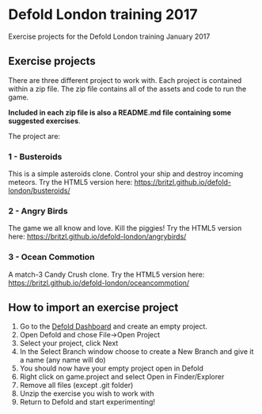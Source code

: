 # Defold London training 2017
Exercise projects for the Defold London training January 2017

## Exercise projects
There are three different project to work with. Each project is contained within a zip file. The zip file contains all of the assets and code to run the game.

**Included in each zip file is also a README.md file containing some suggested exercises**.

The project are:

### 1 - Busteroids
This is a simple asteroids clone. Control your ship and destroy incoming meteors. Try the HTML5 version here: https://britzl.github.io/defold-london/busteroids/

### 2 - Angry Birds
The game we all know and love. Kill the piggies! Try the HTML5 version here: https://britzl.github.io/defold-london/angrybirds/

### 3 - Ocean Commotion
A match-3 Candy Crush clone. Try the HTML5 version here: https://britzl.github.io/defold-london/oceancommotion/

## How to import an exercise project
1. Go to the [Defold Dashboard](http://www.dashboard.defold.com) and create an empty project.
2. Open Defold and chose File->Open Project
3. Select your project, click Next
4. In the Select Branch window choose to create a New Branch and give it a name (any name will do)
5. You should now have your empty project open in Defold
6. Right click on game.project and select Open in Finder/Explorer
7. Remove all files (except .git folder)
8. Unzip the exercise you wish to work with
9. Return to Defold and start experimenting!